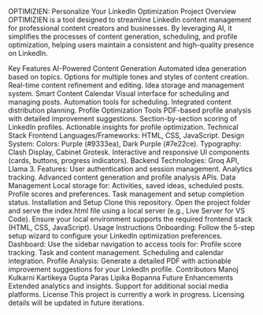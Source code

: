 OPTIMIZIEN: Personalize Your LinkedIn Optimization
Project Overview
OPTIMIZIEN is a tool designed to streamline LinkedIn content management for professional content creators and businesses. By leveraging AI, it simplifies the processes of content generation, scheduling, and profile optimization, helping users maintain a consistent and high-quality presence on LinkedIn.

Key Features
AI-Powered Content Generation
Automated idea generation based on topics.
Options for multiple tones and styles of content creation.
Real-time content refinement and editing.
Idea storage and management system.
Smart Content Calendar
Visual interface for scheduling and managing posts.
Automation tools for scheduling.
Integrated content distribution planning.
Profile Optimization Tools
PDF-based profile analysis with detailed improvement suggestions.
Section-by-section scoring of LinkedIn profiles.
Actionable insights for profile optimization.
Technical Stack
Frontend
Languages/Frameworks: HTML, CSS, JavaScript.
Design System:
Colors: Purple (#9333ea), Dark Purple (#7e22ce).
Typography: Clash Display, Cabinet Grotesk.
Interactive and responsive UI components (cards, buttons, progress indicators).
Backend
Technologies: Groq API, Llama 3.
Features:
User authentication and session management.
Analytics tracking.
Advanced content generation and profile analysis APIs.
Data Management
Local storage for:
Activities, saved ideas, scheduled posts.
Profile scores and preferences.
Task management and setup completion status.
Installation and Setup
Clone this repository.
Open the project folder and serve the index.html file using a local server (e.g., Live Server for VS Code).
Ensure your local environment supports the required frontend stack (HTML, CSS, JavaScript).
Usage Instructions
Onboarding: Follow the 5-step setup wizard to configure your LinkedIn optimization preferences.
Dashboard: Use the sidebar navigation to access tools for:
Profile score tracking.
Task and content management.
Scheduling and calendar integration.
Profile Analysis: Generate a detailed PDF with actionable improvement suggestions for your LinkedIn profile.
Contributors
Manoj Kulkarni
Kartikeya Gupta
Paras
Lipika Bopanna
Future Enhancements
Extended analytics and insights.
Support for additional social media platforms.
License
This project is currently a work in progress. Licensing details will be updated in future iterations.
